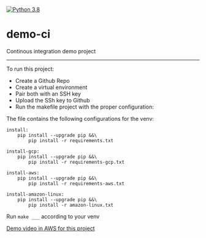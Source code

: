 [![Python 3.8](https://github.com/juanedmr/demo-ci/actions/workflows/main.yml/badge.svg)](https://github.com/juanedmr/demo-ci/actions/workflows/main.yml)

# demo-ci
Continous integration demo project

----------------------------------------------------
To run this project:

* Create a Github Repo
* Create a virtual environment
* Pair both with an SSH key
* Upload the SSh key to Github
* Run the makefile project with the proper configuration:

The file contains the following configurations for the venv:

```
install:
	pip install --upgrade pip &&\
		pip install -r requirements.txt

install-gcp:
	pip install --upgrade pip &&\
		pip install -r requirements-gcp.txt

install-aws:
	pip install --upgrade pip &&\
		pip install -r requirements-aws.txt

install-amazon-linux:
	pip install --upgrade pip &&\
		pip install -r amazon-linux.txt

```

Run `make ___` according to your venv


[Demo video in AWS for this project](https://www.youtube.com/watch?v=p3yDxVSr2Ms)

